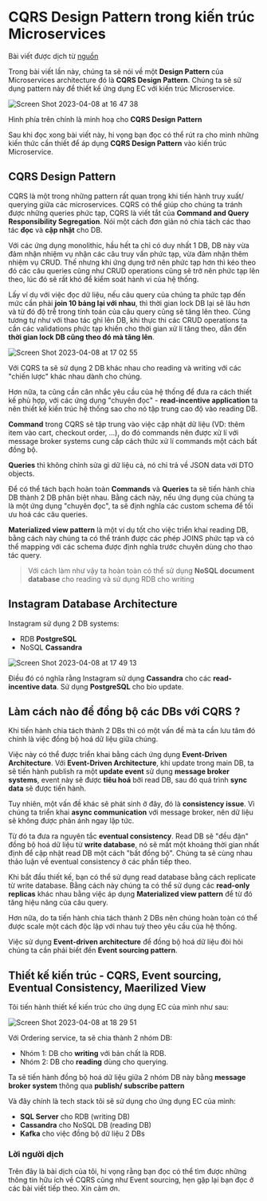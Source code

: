 # CQRS Design Pattern trong kiến trúc Microservices

Bài viết được dịch từ [nguồn](https://medium.com/design-microservices-architecture-with-patterns/cqrs-design-pattern-in-microservices-architectures-5d41e359768c)

Trong bài viết lần này, chúng ta sẽ nói về một **Design Pattern** của Microservices architecture đó là **CQRS Design Pattern**. Chúng ta sẽ sử dụng pattern này để thiết kế ứng dụng EC với kiến trúc Microservice.

![Screen Shot 2023-04-08 at 16 47 38](https://user-images.githubusercontent.com/15076665/230710205-a1949159-6213-4e9d-a023-0e2a682e21b8.png)

Hình phía trên chính là minh hoạ cho **CQRS Design Pattern**

Sau khi đọc xong bài viết này, hi vọng bạn đọc có thể rút ra cho mình những kiến thức cần thiết để áp dụng **CQRS Design Pattern** vào kiến trúc Microservice.

## CQRS Design Pattern

CQRS là một trong những pattern rất quan trọng khi tiến hành truy xuất/ querying giữa các microservices. CQRS có thể giúp cho chúng ta tránh được những queries phức tạp, CQRS là viết tắt của **Command and Query Responsibility Segregation**. Nói một cách đơn giản nó chia tách các thao tác **đọc** và **cập nhật** cho DB.

Với các ứng dụng monolithic, hầu hết ta chỉ có duy nhất 1 DB, DB này vừa đảm nhận nhiệm vụ nhận các câu truy vấn phức tạp, vừa đảm nhận thêm nhiệm vụ CRUD. Thế nhưng khi ứng dụng trở nên phức tạp hơn thì kéo theo đó các câu queries cũng như CRUD operations cũng sẽ trở nên phức tạp lên theo, lúc đó sẽ rất khó để kiểm soát hành vi của hệ thống.

Lấy ví dụ với việc đọc dữ liệu, nếu câu query của chúng ta phức tạp đến mức cần phải **join 10 bảng lại với nhau**, thì thời gian lock DB lại sẽ lâu hơn và từ đó độ trễ trong tính toán của câu query cũng sẽ tăng lên theo. Cũng tương tự như với thao tác ghi lên DB, khi thực thi các CRUD operations ta cần các validations phức tạp khiến cho thời gian xử lí tăng theo, dẫn đến **thời gian lock DB cũng theo đó mà tăng lên**.

![Screen Shot 2023-04-08 at 17 02 55](https://user-images.githubusercontent.com/15076665/230710750-3c232c7e-96b0-4f9b-8044-1c88fb56c569.png)

Với CQRS ta sẽ sử dụng 2 DB khác nhau cho reading và writing với các "chiến lược" khác nhau dành cho chúng.

Hơn nữa, ta cũng cần cân nhắc yêu cầu của hệ thống để đưa ra cách thiết kế phù hợp, với các ứng dụng "chuyên đọc" - **read-incentive application** ta nên thiết kế kiến trúc hệ thống sao cho nó tập trung cao độ vào reading DB.

**Command** trong CQRS sẽ tập trung vào việc cập nhật dữ liệu (VD: thêm item vào cart, checkout order, ...), do đó commands nên được xử lí với message broker systems cung cấp cách thức xử lí commands một cách bất đồng bộ.

**Queries** thì không chỉnh sửa gì dữ liệu cả, nó chỉ trả về JSON data với DTO objects.

Để có thể tách bạch hoàn toàn **Commands** và **Queries** ta sẽ tiến hành chia DB thành 2 DB phân biệt nhau. Bằng cách này, nếu ứng dụng của chúng ta là một ứng dụng "chuyên đọc", ta sẽ định nghĩa các custom schema để tối ưu hoá các câu queries.

**Materialized view pattern** là một ví dụ tốt cho việc triển khai reading DB, bằng cách này chúng ta có thể tránh được các phép JOINS phức tạp và có thể mapping với các schema được định nghĩa trước chuyên dùng cho thao tác query.

> Với cách làm như vậy ta hoàn toàn có thể sử dụng **NoSQL document database** cho reading và sử dụng RDB cho writing

## Instagram Database Architecture

Instagram sử dụng 2 DB systems:

- RDB **PostgreSQL**
- NoSQL **Cassandra**

![Screen Shot 2023-04-08 at 17 49 13](https://user-images.githubusercontent.com/15076665/230712704-f99e7301-293b-43cc-94de-023c8cd60556.png)

Điều đó có nghĩa rằng Instagram sử dụng **Cassandra** cho các **read-incentive data**. Sử dụng  **PostgreSQL** cho bio update.

## Làm cách nào để đồng bộ các DBs với CQRS ?

Khi tiến hành chia tách thành 2 DBs thì có một vấn đề mà ta cần lưu tâm đó chính là việc đồng bộ hoá dữ liệu giữa chúng.

Việc này có thể được triển khai bằng cách ứng dụng **Event-Driven Architecture**. Với **Event-Driven Architecture**, khi update trong main DB, ta sẽ tiến hành publish ra một **update event** sử dụng **message broker systems**, event này sẽ được **tiêu hoá** bởi read DB, sau đó quá trình **sync data** sẽ được tiến hành.

Tuy nhiên, một vấn đề khác sẽ phát sinh ở đây, đó là **consistency issue**. Vì chúng ta triển khai **async communication** với message broker, nên dữ liệu sẽ không được phản ánh ngay lập tức.

Từ đó ta đưa ra nguyên tắc **eventual consistency**. Read DB sẽ "đều đặn" đồng bộ hoá dữ liệu từ **write database**, nó sẽ mất một khoảng thời gian nhất định để cập nhật read DB một cách "bất đồng bộ". Chúng ta sẽ cùng nhau thảo luận về eventual consistency ở các phần tiếp theo.

Khi bắt đầu thiết kế, bạn có thể sử dụng read database bằng cách replicate từ write database. Bằng cách này chúng ta có thể sử dụng các **read-only replicas** khác nhau bằng việc áp dụng **Materialized view pattern** để từ đó tăng hiệu năng của câu query.

Hơn nữa, do ta tiến hành chia tách thành 2 DBs nên chúng hoàn toàn có thể được scale một cách độc lập với nhau tuỳ theo yêu cầu của hệ thống.

Việc sử dụng **Event-driven architecture** để đồng bộ hoá dữ liệu đòi hỏi chúng ta cần phải biết đến **Event sourcing pattern**.

## Thiết kế kiến trúc - CQRS, Event sourcing, Eventual Consistency, Maerilized View

Tôi tiến hành thiết kế kiến trúc cho ứng dụng EC của mình như sau:

![Screen Shot 2023-04-08 at 18 29 51](https://user-images.githubusercontent.com/15076665/230714276-052c5726-21b3-4c56-bbd1-8334e67cb766.png)

Với Ordering service, ta sẽ chia thành 2 nhóm DB:

- Nhóm 1: DB cho **writing** với bản chất là RDB.
- Nhóm 2: DB cho **reading** dùng cho querying.

Ta sẽ tiến hành đồng bộ hoá dữ liệu giữa 2 nhóm DB này bằng **message broker system** thông qua **publish/ subscribe pattern**

Và đây chính là tech stack tôi sẽ sử dụng cho ứng dụng EC của mình:

- **SQL Server** cho RDB (writing DB)
- **Cassandra** cho NoSQL DB (reading DB)
- **Kafka** cho việc đồng bộ dữ liệu 2 DBs

### Lời người dịch

Trên đây là bài dịch của tôi, hi vọng rằng bạn đọc có thể tìm được những thông tin hữu ích về CQRS cũng như Event sourcing, hẹn gặp lại bạn đọc ở các bài viết tiếp theo. Xin cảm ơn.
